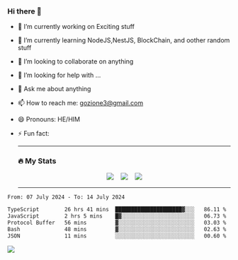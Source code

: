 ### Hi there 👋

<!--
**charlieScript/charlieScript** is a ✨ _special_ ✨ repository because its `README.md` (this file) appears on your GitHub profile.

Here are some ideas to get you started: -->

- 🔭 I’m currently working on Exciting stuff
- 🌱 I’m currently learning NodeJS,NestJS, BlockChain, and oother random stuff
- 👯 I’m looking to collaborate on anything
- 🤔 I’m looking for help with ...
- 💬 Ask me about anything
- 📫 How to reach me: gozione3@gmail.com
- 😄 Pronouns: HE/HIM
- ⚡ Fun fact:


  ---

  ### :fire: My Stats

  <div id="stats" align="center">
  <img src="http://github-readme-streak-stats.herokuapp.com?user=charlieScript&theme=dark&date_format=M%20j%5B%2C%20Y%5D" />&nbsp;&nbsp;&nbsp;
  <img src="https://github-readme-stats.vercel.app/api/top-langs/?username=charlieScript&layout=compact&theme=vision-friendly-dark"/>&nbsp;&nbsp;&nbsp;
  <img src="https://github-readme-stats.vercel.app/api?username=charlieScript&show_icons=true&theme=radical"/>
  </div>

  ---



<!--START_SECTION:waka-->

```txt
From: 07 July 2024 - To: 14 July 2024

TypeScript        26 hrs 41 mins  █████████████████████▓░░░   86.11 %
JavaScript        2 hrs 5 mins    █▓░░░░░░░░░░░░░░░░░░░░░░░   06.73 %
Protocol Buffer   56 mins         ▓░░░░░░░░░░░░░░░░░░░░░░░░   03.03 %
Bash              48 mins         ▓░░░░░░░░░░░░░░░░░░░░░░░░   02.63 %
JSON              11 mins         ░░░░░░░░░░░░░░░░░░░░░░░░░   00.60 %
```

<!--END_SECTION:waka-->
![](https://komarev.com/ghpvc/?username=charlieScript)

